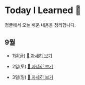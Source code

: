 # Today I Learned 🌱

정글에서 오늘 배운 내용을 정리합니다.

## 9월

- 1일(금) [🔎 자세히 보기](https://github.com/kimfield98/JUNGLE/blob/master/sep/0901.md)

- 2일(토) [🔎 자세히 보기](https://github.com/kimfield98/JUNGLE/blob/master/sep/0902.md)

- 3일(일) [🔎 자세히 보기](https://github.com/kimfield98/JUNGLE/blob/master/sep/0903.md)